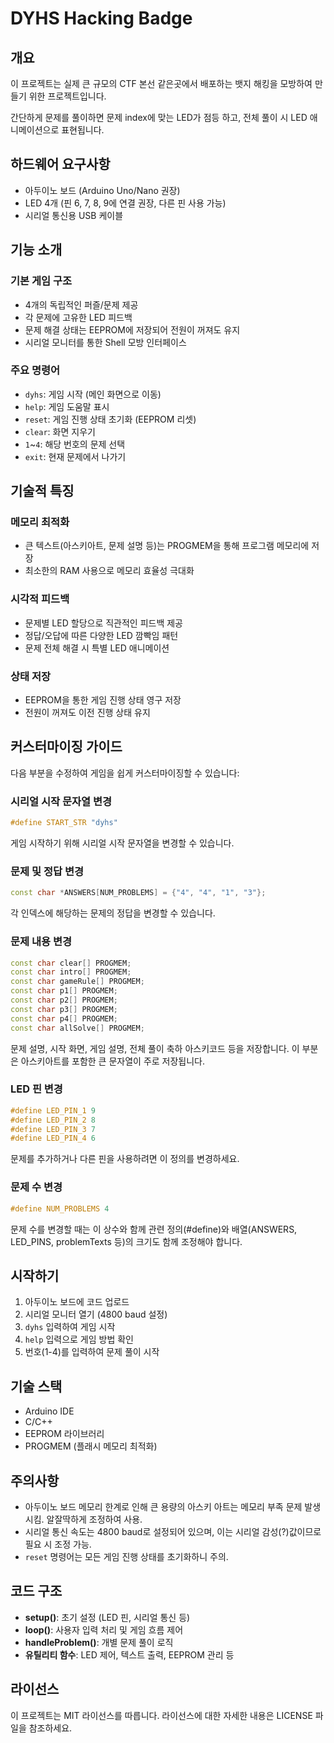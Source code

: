 # DYHS Hacking Badge

## 개요

이 프로젝트는 실제 큰 규모의 CTF 본선 같은곳에서 배포하는 뱃지 해킹을 모방하여 만들기 위한 프로젝트입니다.

간단하게 문제를 풀이하면 문제 index에 맞는 LED가 점등 하고, 전체 풀이 시 LED 애니메이션으로 표현됩니다.

## 하드웨어 요구사항

- 아두이노 보드 (Arduino Uno/Nano 권장)
- LED 4개 (핀 6, 7, 8, 9에 연결 권장, 다른 핀 사용 가능)
- 시리얼 통신용 USB 케이블

## 기능 소개

### 기본 게임 구조

- 4개의 독립적인 퍼즐/문제 제공
- 각 문제에 고유한 LED 피드백
- 문제 해결 상태는 EEPROM에 저장되어 전원이 꺼져도 유지
- 시리얼 모니터를 통한 Shell 모방 인터페이스

### 주요 명령어

- `dyhs`: 게임 시작 (메인 화면으로 이동)
- `help`: 게임 도움말 표시
- `reset`: 게임 진행 상태 초기화 (EEPROM 리셋)
- `clear`: 화면 지우기
- `1`~`4`: 해당 번호의 문제 선택
- `exit`: 현재 문제에서 나가기

## 기술적 특징

### 메모리 최적화

- 큰 텍스트(아스키아트, 문제 설명 등)는 PROGMEM을 통해 프로그램 메모리에 저장
- 최소한의 RAM 사용으로 메모리 효율성 극대화

### 시각적 피드백

- 문제별 LED 할당으로 직관적인 피드백 제공
- 정답/오답에 따른 다양한 LED 깜빡임 패턴
- 문제 전체 해결 시 특별 LED 애니메이션

### 상태 저장

- EEPROM을 통한 게임 진행 상태 영구 저장
- 전원이 꺼져도 이전 진행 상태 유지

## 커스터마이징 가이드

다음 부분을 수정하여 게임을 쉽게 커스터마이징할 수 있습니다:

### 시리얼 시작 문자열 변경

```cpp
#define START_STR "dyhs"
```

게임 시작하기 위해 시리얼 시작 문자열을 변경할 수 있습니다.

### 문제 및 정답 변경

```cpp
const char *ANSWERS[NUM_PROBLEMS] = {"4", "4", "1", "3"};
```

각 인덱스에 해당하는 문제의 정답을 변경할 수 있습니다.

### 문제 내용 변경

```cpp
const char clear[] PROGMEM;
const char intro[] PROGMEM;
const char gameRule[] PROGMEM;
const char p1[] PROGMEM;
const char p2[] PROGMEM;
const char p3[] PROGMEM;
const char p4[] PROGMEM;
const char allSolve[] PROGMEM;
```

문제 설명, 시작 화면, 게임 설명, 전체 풀이 축하 아스키코드 등을 저장합니다. 이 부분은 아스키아트를 포함한 큰 문자열이 주로 저장됩니다.

### LED 핀 변경

```cpp
#define LED_PIN_1 9
#define LED_PIN_2 8
#define LED_PIN_3 7
#define LED_PIN_4 6
```

문제를 추가하거나 다른 핀을 사용하려면 이 정의를 변경하세요.

### 문제 수 변경

```cpp
#define NUM_PROBLEMS 4
```

문제 수를 변경할 때는 이 상수와 함께 관련 정의(#define)와 배열(ANSWERS, LED_PINS, problemTexts 등)의 크기도 함께 조정해야 합니다.

## 시작하기

1. 아두이노 보드에 코드 업로드
2. 시리얼 모니터 열기 (4800 baud 설정)
3. `dyhs` 입력하여 게임 시작
4. `help` 입력으로 게임 방법 확인
5. 번호(1-4)를 입력하여 문제 풀이 시작

## 기술 스택

- Arduino IDE
- C/C++
- EEPROM 라이브러리
- PROGMEM (플래시 메모리 최적화)

## 주의사항

- 아두이노 보드 메모리 한계로 인해 큰 용량의 아스키 아트는 메모리 부족 문제 발생 시킴. 알잘딱하게 조정하여 사용.
- 시리얼 통신 속도는 4800 baud로 설정되어 있으며, 이는 시리얼 감성(?)값이므로 필요 시 조정 가능.
- `reset` 명령어는 모든 게임 진행 상태를 초기화하니 주의.

## 코드 구조

- **setup()**: 초기 설정 (LED 핀, 시리얼 통신 등)
- **loop()**: 사용자 입력 처리 및 게임 흐름 제어
- **handleProblem()**: 개별 문제 풀이 로직
- **유틸리티 함수**: LED 제어, 텍스트 출력, EEPROM 관리 등

## 라이선스

이 프로젝트는 MIT 라이선스를 따릅니다. 라이선스에 대한 자세한 내용은 LICENSE 파일을 참조하세요.
